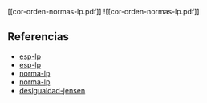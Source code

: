 [[cor-orden-normas-lp.pdf]]
![[cor-orden-normas-lp.pdf]]

## Referencias
- [esp-lp](./esp-lp.md)
- [esp-lp](./esp-lp.md)
- [norma-lp](./norma-lp.md)
- [norma-lp](./norma-lp.md)
- [desigualdad-jensen](./desigualdad-jensen.md)
